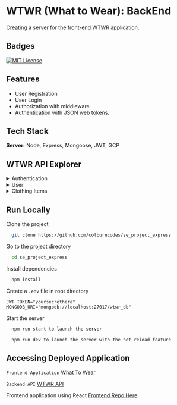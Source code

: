 
# WTWR (What to Wear): BackEnd

Creating a server for the front-end WTWR application.


## Badges

[![MIT License](https://img.shields.io/badge/License-MIT-green.svg)](https://choosealicense.com/licenses/mit/)



## Features

- User Registration
- User Login
- Authorization with middleware
- Authentication with JSON web tokens.


## Tech Stack

**Server:** Node, Express, Mongoose, JWT, GCP

## WTWR API Explorer

<details><summary>Authentication</summary>

`POST` /signup 

Create a new user

`POST` /signin

Log in user
</details>

<details><summary>User</summary>

`GET` /users/me

Get user details

`PATCH` /users/me

Update a user
</details>

<details><summary>Clothing Items</summary>

`GET` /items

Get clothing items

`GET` /items

Create clothing item

`DELETE` /items/:id

Delete clothing item

`PUT` /items/:id/likes

Like clothing item

`DELETE` /items/:id/likes

Dislike clothing item
</details>


## Run Locally

Clone the project

```bash
  git clone https://github.com/colburncodes/se_project_express
```

Go to the project directory

```bash
  cd se_project_express
```

Install dependencies

```bash
  npm install
```

Create a `.env` file in root directory

```
JWT_TOKEN="yoursecrethere"
MONGODB_URI="mongodb://localhost:27017/wtwr_db"
```

Start the server

```bash
  npm run start to launch the server
```

```bash
  npm run dev to launch the server with the hot reload feature
```

## Accessing Deployed Application
`Frontend Application` [What To Wear](https://wtwr.mooo.com/)

`Backend API` [WTWR API](https://api.wtwr.mooo.com/items)

Frontend application using React [Frontend Repo Here](https://github.com/colburncodes/se_project_react)
